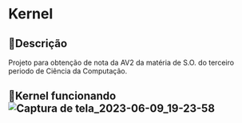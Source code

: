 # Kernel 
## 📄Descrição 
Projeto para obtenção de nota da AV2 da matéria de S.O. do terceiro periodo de Ciência da Computação.
## 🔧Kernel funcionando![Captura de tela_2023-06-09_19-23-58](https://github.com/caioricardu/mKernel/assets/126524009/18ce1454-b028-4cae-85cf-f003352f6889)


